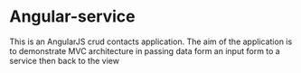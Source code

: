 # Angular-service
This is an AngularJS crud contacts application. The aim of the application is to demonstrate MVC architecture in passing data form an input form to a service then back to the view
